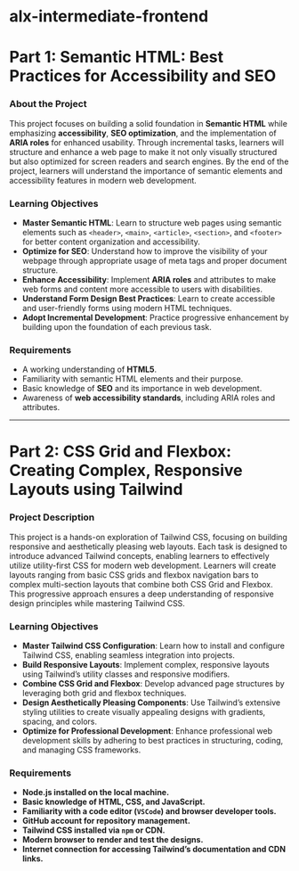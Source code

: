 # alx-intermediate-frontend

# Part 1: Semantic HTML: Best Practices for Accessibility and SEO

### About the Project
This project focuses on building a solid foundation in **Semantic HTML** while emphasizing **accessibility**, **SEO optimization**, and the implementation of **ARIA roles** for enhanced usability. Through incremental tasks, learners will structure and enhance a web page to make it not only visually structured but also optimized for screen readers and search engines. By the end of the project, learners will understand the importance of semantic elements and accessibility features in modern web development.

### Learning Objectives
- **Master Semantic HTML**: Learn to structure web pages using semantic elements such as `<header>`, `<main>`, `<article>`, `<section>`, and `<footer>` for better content organization and accessibility.
- **Optimize for SEO**: Understand how to improve the visibility of your webpage through appropriate usage of meta tags and proper document structure.
- **Enhance Accessibility**: Implement **ARIA roles** and attributes to make web forms and content more accessible to users with disabilities.
- **Understand Form Design Best Practices**: Learn to create accessible and user-friendly forms using modern HTML techniques.
- **Adopt Incremental Development**: Practice progressive enhancement by building upon the foundation of each previous task.

### Requirements
- A working understanding of **HTML5**.
- Familiarity with semantic HTML elements and their purpose.
- Basic knowledge of **SEO** and its importance in web development.
- Awareness of **web accessibility standards**, including ARIA roles and attributes.

***

# Part 2: CSS Grid and Flexbox: Creating Complex, Responsive Layouts using Tailwind

### Project Description
This project is a hands-on exploration of Tailwind CSS, focusing on building responsive and aesthetically pleasing web layouts. Each task is designed to introduce advanced Tailwind concepts, enabling learners to effectively utilize utility-first CSS for modern web development. Learners will create layouts ranging from basic CSS grids and flexbox navigation bars to complex multi-section layouts that combine both CSS Grid and Flexbox. This progressive approach ensures a deep understanding of responsive design principles while mastering Tailwind CSS.

### Learning Objectives
- **Master Tailwind CSS Configuration**: Learn how to install and configure Tailwind CSS, enabling seamless integration into projects.
- **Build Responsive Layouts**: Implement complex, responsive layouts using Tailwind’s utility classes and responsive modifiers.
- **Combine CSS Grid and Flexbox**: Develop advanced page structures by leveraging both grid and flexbox techniques.
- **Design Aesthetically Pleasing Components**: Use Tailwind’s extensive styling utilities to create visually appealing designs with gradients, spacing, and colors.
- **Optimize for Professional Development**: Enhance professional web development skills by adhering to best practices in structuring, coding, and managing CSS frameworks.

### Requirements
- **Node.js installed on the local machine.**
- **Basic knowledge of HTML, CSS, and JavaScript.**
- **Familiarity with a code editor (`VSCode`) and browser developer tools.**
- **GitHub account for repository management.**
- **Tailwind CSS installed via `npm` or CDN.**
- **Modern browser to render and test the designs.**
- **Internet connection for accessing Tailwind’s documentation and CDN links.**
